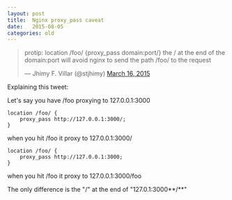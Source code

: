```yaml
---
layout: post
title:  Nginx proxy_pass caveat
date:   2015-08-05
categories: old
---
```


<blockquote class="twitter-tweet" lang="en"><p lang="en" dir="ltr">protip: location /foo/ {proxy_pass domain:port/} the / at the end of the domain:port will avoid nginx to send the path /foo/ to the request</p>&mdash; Jhimy F. Villar (@stjhimy) <a href="https://twitter.com/stjhimy/status/577528088243908608">March 16, 2015</a></blockquote>

Explaining this tweet:

Let's say you have /foo proxying to 127.0.0.1:3000

    location /foo/ {
        proxy_pass http://127.0.0.1:3000/;
    }

when you hit /foo it proxy to 127.0.0.1:3000/

    location /foo/ {
        proxy_pass http://127.0.0.1:3000;
    }

when you hit /foo it proxy to 127.0.0.1:3000/foo

The only difference is the "/" at the end of "127.0.1:3000**/**"
